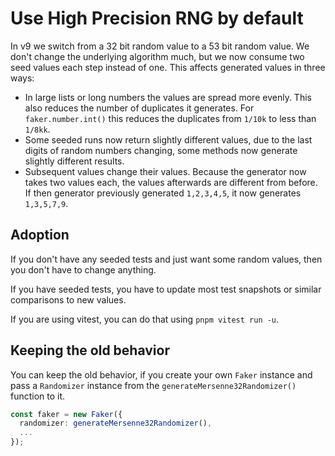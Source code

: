 # Use High Precision RNG by default

In v9 we switch from a 32 bit random value to a 53 bit random value.
We don't change the underlying algorithm much, but we now consume two seed values each step instead of one.
This affects generated values in three ways:

- In large lists or long numbers the values are spread more evenly.
  This also reduces the number of duplicates it generates.
  For `faker.number.int()` this reduces the duplicates from `1/10k` to less than `1/8kk`.
- Some seeded runs now return slightly different values, due to the last digits of random numbers changing,
  some methods now generate slightly different results.
- Subsequent values change their values. Because the generator now takes two values each,
  the values afterwards are different from before.
  If then generator previously generated `1,2,3,4,5`, it now generates `1,3,5,7,9`.

## Adoption

If you don't have any seeded tests and just want some random values, then you don't have to change anything.

If you have seeded tests, you have to update most test snapshots or similar comparisons to new values.

If you are using vitest, you can do that using `pnpm vitest run -u`.

## Keeping the old behavior

You can keep the old behavior, if you create your own `Faker` instance
and pass a `Randomizer` instance from the `generateMersenne32Randomizer()` function to it.

```ts
const faker = new Faker({
  randomizer: generateMersenne32Randomizer(),
  ...
});
```
